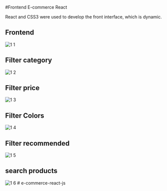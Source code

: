 #Frontend E-commerce React

React and CSS3 were used to develop the front interface, which is dynamic.

## Frontend
![1 1](https://github.com/addabenkoceir13/e-commerce-react-js/assets/64089992/88d524e2-e9d7-45c4-9904-465b384093bc)

## Filter category 

![1 2](https://github.com/addabenkoceir13/e-commerce-react-js/assets/64089992/ddc8c7dc-0a9d-44d7-9afa-ef96a094a1dd)

## Filter price 

![1 3](https://github.com/addabenkoceir13/e-commerce-react-js/assets/64089992/d4a1f9d5-aaf7-4277-bcc9-9a785c2f1f4d)

## Filter Colors

![1 4](https://github.com/addabenkoceir13/e-commerce-react-js/assets/64089992/d4fb0f99-dfa4-4e96-87f7-b7db10135712)

## Filter recommended

![1 5](https://github.com/addabenkoceir13/e-commerce-react-js/assets/64089992/5938b7b4-7fea-4443-bae2-e9422144823d)

## search products 

![1 6](https://github.com/addabenkoceir13/e-commerce-react-js/assets/64089992/523fdea7-511b-4a27-aab1-884c249b82c7)
#   e - c o m m e r c e - r e a c t - j s  
 